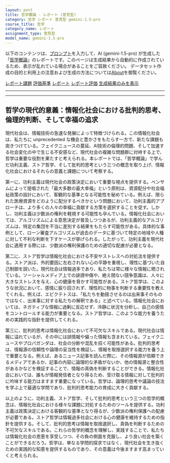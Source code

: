 ```yaml
---
layout: post
title: 哲学概論 - レポート (意見型)
category: 哲学 レポート 意見型 gemini-1.5-pro
course_title: 哲学
category_name: レポート
assignment_type: 意見型
model_name: gemini-1.5-pro
---
```


以下のコンテンツは、[プロンプト](https://github.com/takedatoshiyuki/synthetic_assignments/tree/main/generated/哲学/gemini-1.5-pro/prompt_レポート-意見型.md)を入力して、AI (gemini-1.5-pro) が生成した「[哲学概論](/contents/哲学/)」のレポートです。このページは生成結果から自動的に作成されているため、表示が乱れている場合があることをご容赦ください。
データセット作成の目的と利用上の注意および生成の方法については[About](/About)を御覧ください。

[レポート課題](../レポート課題-意見型)
[評価基準](../評価基準-意見型)
[レポート](../レポート-意見型)
[レポート評価](../レポート評価-意見型)
[生成結果のみを表示](https://github.com/takedatoshiyuki/synthetic_assignments/tree/main/generated/哲学/gemini-1.5-pro/レポート-意見型.md)
  

***
***
  
## 哲学の現代的意義：情報化社会における批判的思考、倫理的判断、そして幸福の追求

現代社会は、情報技術の急速な発展によって特徴づけられる。この情報化社会は、私たちに unprecedented な機会と豊かさをもたらす一方で、新たな課題も突きつけている。フェイクニュースの蔓延、AI技術の倫理的問題、そして加速する社会変化の中で生じる不安感など、現代社会の複雑な問題群に対峙する上で、哲学は重要な役割を果たすと考えられる。本レポートでは、「哲学概論」で学んだ功利主義、ストア哲学、そして批判的思考という三つの概念を取り上げ、情報化社会におけるそれらの意義と課題について考察する。

第一に、功利主義は現代社会の政策決定において重要な視点を提供する。ベンサムによって提唱された「最大多数の最大幸福」という原則は、資源配分や社会福祉政策の設計において、客観的な基準となる可能性を秘めている。例えば、限られた医療資源をどのように配分するべきかという問題において、功利主義的アプローチは、より多くの人々の幸福に貢献する方策を選択することを促す。しかし、功利主義は少数派の権利を軽視する可能性も孕んでいる。情報化社会においては、アルゴリズムによる意思決定が普及しつつあるが、功利主義的なアルゴリズムは、特定の集団を不当に差別する結果をもたらす可能性がある。具体的な事例として、ローン審査アルゴリズムが過去のデータに基づいて特定の地域や人種に対して不利な判断を下すケースが挙げられる。したがって、功利主義を現代社会に適用する際には、少数派の権利保護のための適切な配慮が必要となる。

第二に、ストア哲学は情報化社会における不安やストレスへの対処法を提供する。ストア派は、外的要因に左右されない心の平静を重視し、理性に基づいた自己制御を説いた。現代社会は情報過多であり、私たちは常に様々な情報に晒されている。ソーシャルメディア上での誹謗中傷や、絶え間ない競争意識は、人々に大きなストレスを与え、心の健康を脅かす可能性がある。ストア哲学は、このような状況において、感情に振り回されず、理性的に物事を判断する重要性を教えてくれる。例えば、エピクテトスは、「私たちを動揺させるのは出来事そのものではなく、出来事に対する私たちの解釈である」と述べている。情報化社会においては、ネガティブな情報に過剰に反応せず、冷静に状況を分析し、自己の感情をコントロールする能力が重要となる。ストア哲学は、このような能力を養うための実践的な指針を提供してくれる。

第三に、批判的思考は情報化社会において不可欠なスキルである。現代社会は情報に溢れているが、その中には誤情報や偏った情報も含まれている。フェイクニュースやプロパガンダは、社会の分断や混乱を招く可能性がある。批判的思考は、情報源の信頼性や論理の妥当性を検証し、情報を取捨選択する能力を養う上で重要となる。例えば、あるニュース記事を読んだ際に、その情報源が信頼できるメディアであるか、記事の内容に論理的な矛盾がないか、他の情報源と整合性があるかなどを検証することで、情報の真偽を判断することができる。情報化社会においては、誰もが情報発信者となり得るため、受け取る情報に対して批判的に吟味する能力はますます重要になっている。哲学は、論理的思考や議論の技法を学ぶ上で最適な学問であり、批判的思考能力の育成に大きく貢献する。

以上のように、功利主義、ストア哲学、そして批判的思考という三つの哲学的概念は、情報化社会における様々な課題に対処するためのツールを提供する。功利主義は政策決定における客観的な基準となり得るが、少数派の権利保護への配慮が必要である。ストア哲学は情報過多社会における心の健康を維持するための指針を提供する。そして、批判的思考は情報を取捨選択し、真偽を判断するための不可欠なスキルである。これらの哲学的概念を理解し、実践することで、私たちは情報化社会の恩恵を享受しつつ、その負の側面を克服し、より良い社会を築くことができるだろう。哲学は、単なる学問的探求ではなく、現代社会を生き抜くための実践的な知恵を提供するものであり、その意義は今後ますます高まっていくと考えられる。
